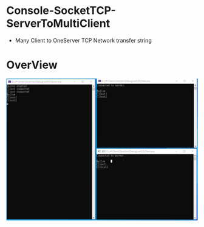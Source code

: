 # Console-SocketTCP-ServerToMultiClient

  * Many Client to OneServer TCP Network transfer string  

# OverView

![image](https://github.com/Wei-Tsung-Lin/Console-SocketTCP-ServerToMultiClient/blob/main/demo.jpg)


